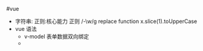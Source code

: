#vue

- 字符串:
    正则:核心能力
    正则 /-\w/g replace function
    x.slice(1).toUpperCase
- vue 语法
  - v-model  表单数据双向绑定
  - 